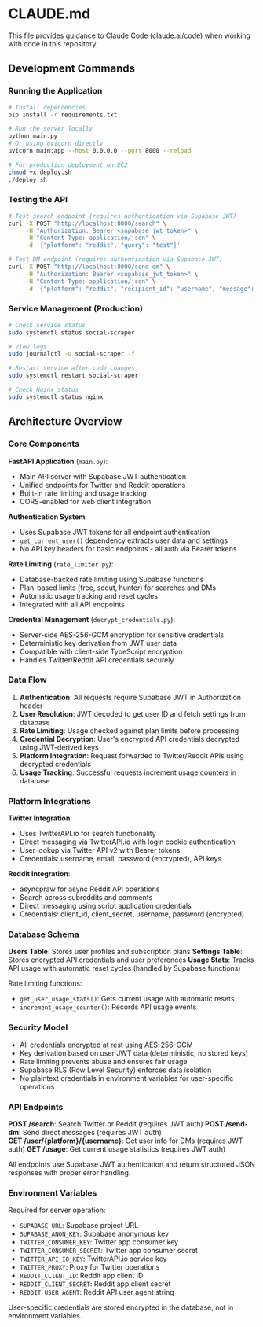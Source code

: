 # CLAUDE.md

This file provides guidance to Claude Code (claude.ai/code) when working with code in this repository.

## Development Commands

### Running the Application
```bash
# Install dependencies
pip install -r requirements.txt

# Run the server locally
python main.py
# Or using uvicorn directly
uvicorn main:app --host 0.0.0.0 --port 8000 --reload

# For production deployment on EC2
chmod +x deploy.sh
./deploy.sh
```

### Testing the API
```bash
# Test search endpoint (requires authentication via Supabase JWT)
curl -X POST "http://localhost:8000/search" \
     -H "Authorization: Bearer <supabase_jwt_token>" \
     -H "Content-Type: application/json" \
     -d '{"platform": "reddit", "query": "test"}'

# Test DM endpoint (requires authentication via Supabase JWT)
curl -X POST "http://localhost:8000/send-dm" \
     -H "Authorization: Bearer <supabase_jwt_token>" \
     -H "Content-Type: application/json" \
     -d '{"platform": "reddit", "recipient_id": "username", "message": "Hello!", "subject": "Test"}'
```

### Service Management (Production)
```bash
# Check service status
sudo systemctl status social-scraper

# View logs
sudo journalctl -u social-scraper -f

# Restart service after code changes
sudo systemctl restart social-scraper

# Check Nginx status
sudo systemctl status nginx
```

## Architecture Overview

### Core Components

**FastAPI Application** (`main.py`): 
- Main API server with Supabase JWT authentication
- Unified endpoints for Twitter and Reddit operations
- Built-in rate limiting and usage tracking
- CORS-enabled for web client integration

**Authentication System**:
- Uses Supabase JWT tokens for all endpoint authentication
- `get_current_user()` dependency extracts user data and settings
- No API key headers for basic endpoints - all auth via Bearer tokens

**Rate Limiting** (`rate_limiter.py`):
- Database-backed rate limiting using Supabase functions
- Plan-based limits (free, scout, hunter) for searches and DMs
- Automatic usage tracking and reset cycles
- Integrated with all API endpoints

**Credential Management** (`decrypt_credentials.py`):
- Server-side AES-256-GCM encryption for sensitive credentials
- Deterministic key derivation from JWT user data
- Compatible with client-side TypeScript encryption
- Handles Twitter/Reddit API credentials securely

### Data Flow

1. **Authentication**: All requests require Supabase JWT in Authorization header
2. **User Resolution**: JWT decoded to get user ID and fetch settings from database
3. **Rate Limiting**: Usage checked against plan limits before processing
4. **Credential Decryption**: User's encrypted API credentials decrypted using JWT-derived keys
5. **Platform Integration**: Request forwarded to Twitter/Reddit APIs using decrypted credentials
6. **Usage Tracking**: Successful requests increment usage counters in database

### Platform Integrations

**Twitter Integration**:
- Uses TwitterAPI.io for search functionality
- Direct messaging via TwitterAPI.io with login cookie authentication
- User lookup via Twitter API v2 with Bearer tokens
- Credentials: username, email, password (encrypted), API keys

**Reddit Integration**:
- asyncpraw for async Reddit API operations
- Search across subreddits and comments
- Direct messaging using script application credentials
- Credentials: client_id, client_secret, username, password (encrypted)

### Database Schema

**Users Table**: Stores user profiles and subscription plans
**Settings Table**: Stores encrypted API credentials and user preferences
**Usage Stats**: Tracks API usage with automatic reset cycles (handled by Supabase functions)

Rate limiting functions:
- `get_user_usage_stats()`: Gets current usage with automatic resets
- `increment_usage_counter()`: Records API usage events

### Security Model

- All credentials encrypted at rest using AES-256-GCM
- Key derivation based on user JWT data (deterministic, no stored keys)
- Rate limiting prevents abuse and ensures fair usage
- Supabase RLS (Row Level Security) enforces data isolation
- No plaintext credentials in environment variables for user-specific operations

### API Endpoints

**POST /search**: Search Twitter or Reddit (requires JWT auth)
**POST /send-dm**: Send direct messages (requires JWT auth)  
**GET /user/{platform}/{username}**: Get user info for DMs (requires JWT auth)
**GET /usage**: Get current usage statistics (requires JWT auth)

All endpoints use Supabase JWT authentication and return structured JSON responses with proper error handling.

### Environment Variables

Required for server operation:
- `SUPABASE_URL`: Supabase project URL
- `SUPABASE_ANON_KEY`: Supabase anonymous key
- `TWITTER_CONSUMER_KEY`: Twitter app consumer key
- `TWITTER_CONSUMER_SECRET`: Twitter app consumer secret
- `TWITTER_API_IO_KEY`: TwitterAPI.io service key
- `TWITTER_PROXY`: Proxy for Twitter operations
- `REDDIT_CLIENT_ID`: Reddit app client ID
- `REDDIT_CLIENT_SECRET`: Reddit app client secret
- `REDDIT_USER_AGENT`: Reddit API user agent string

User-specific credentials are stored encrypted in the database, not in environment variables.